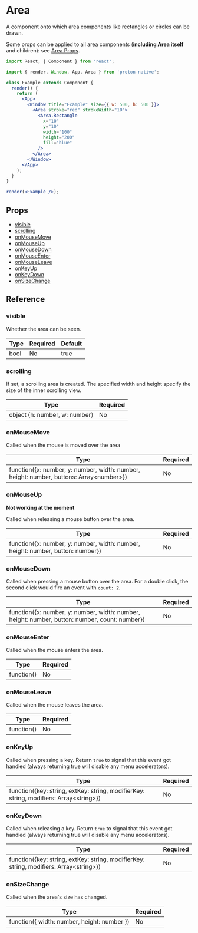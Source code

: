 # Area

A component onto which area components like rectangles or circles can be drawn.

Some props can be applied to all area components (**including Area itself** and children): see [Area Props](area_props.md).

```jsx
import React, { Component } from 'react';

import { render, Window, App, Area } from 'proton-native';

class Example extends Component {
  render() {
    return (
      <App>
        <Window title="Example" size={{ w: 500, h: 500 }}>
          <Area stroke="red" strokeWidth="10">
            <Area.Rectangle
              x="10"
              y="10"
              width="100"
              height="200"
              fill="blue"
            />
          </Area>
        </Window>
      </App>
    );
  }
}

render(<Example />);
```

## Props

- [visible](#visible)
- [scrolling](#scrolling)
- [onMouseMove](#onMouseMove)
- [onMouseUp](#onMouseUp)
- [onMouseDown](#onMouseDown)
- [onMouseEnter](#onMouseEnter)
- [onMouseLeave](#onMouseLeave)
- [onKeyUp](#onKeyUp)
- [onKeyDown](#onKeyDown)
- [onSizeChange](#onSizeChange)

## Reference

### visible

Whether the area can be seen.

| **Type** | **Required** | **Default** |
| -------- | ------------ | ----------- |
| bool     | No           | true        |

### scrolling

If set, a scrolling area is created. The specified width and height specify the size of the inner scrolling view.

| **Type**                      | **Required** |
| ----------------------------- | ------------ |
| object {h: number, w: number} | No           |

### onMouseMove

Called when the mouse is moved over the area

| **Type**                                                                                  | **Required** |
| ----------------------------------------------------------------------------------------- | ------------ |
| function({x: number, y: number, width: number, height: number, buttons: Array\<number\>}) | No           |

### onMouseUp

**Not working at the moment**

Called when releasing a mouse button over the area.

| **Type**                                                                        | **Required** |
| ------------------------------------------------------------------------------- | ------------ |
| function({x: number, y: number, width: number, height: number, button: number}) | No           |

### onMouseDown

Called when pressing a mouse button over the area. For a double click, the second click would fire an event with `count: 2`.

| **Type**                                                                                       | **Required** |
| ---------------------------------------------------------------------------------------------- | ------------ |
| function({x: number, y: number, width: number, height: number, button: number, count: number}) | No           |

### onMouseEnter

Called when the mouse enters the area.

| **Type**   | **Required** |
| ---------- | ------------ |
| function() | No           |

### onMouseLeave

Called when the mouse leaves the area.

| **Type**   | **Required** |
| ---------- | ------------ |
| function() | No           |

### onKeyUp

Called when pressing a key.
Return `true` to signal that this event got handled (always returning true will disable any menu accelerators).

| **Type**                                                                                 | **Required** |
| ---------------------------------------------------------------------------------------- | ------------ |
| function({key: string, extKey: string, modifierKey: string, modifiers: Array\<string\>}) | No           |

### onKeyDown

Called when releasing a key.
Return `true` to signal that this event got handled (always returning true will disable any menu accelerators).

| **Type**                                                                                 | **Required** |
| ---------------------------------------------------------------------------------------- | ------------ |
| function({key: string, extKey: string, modifierKey: string, modifiers: Array\<string\>}) | No           |

### onSizeChange

Called when the area's size has changed.

| **Type**                                    | **Required** |
| ------------------------------------------- | ------------ |
| function({ width: number, height: number }) | No           |
